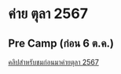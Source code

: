 # ค่าย ตุลา 2567

## Pre Camp (ก่อน 6 ต.ค.)

[คลิปสำหรับชมก่อนมาค่ายตุลา 2567](https://docs.google.com/document/d/1WF5iuhuRvRpn12ITquEOitxlLiuSzp8QztI5mPUkFBk/edit?usp=sharing)
